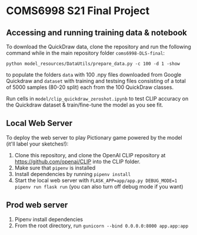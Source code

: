 # COMS6998 S21 Final Project

## Accessing and running training data & notebook

To download the QuickDraw data, clone the repository and run the following command while in the main repository folder `coms6998-DLS-final`:

```
python model_resources/DataUtils/prepare_data.py -c 100 -d 1 -show
```

to populate the folders `data` with 100 .npy files downloaded from Google Quickdraw and `dataset` with training and testsing files consisting of a total of 5000 samples (80-20 split) each from the 100 QuickDraw classes.

Run cells in `model/clip_quickdraw_zeroshot.ipynb` to test CLIP accuracy on the Quickdraw dataset & train/fine-tune the model as you see fit.

## Local Web Server

To deploy the web server to play Pictionary game powered by the model (it'll label your sketches!):

1. Clone this repository, and clone the OpenAI CLIP repository at https://github.com/openai/CLIP into the CLIP folder.
2. Make sure that `pipenv` is installed
3. Install dependencies by running `pipenv install`
4. Start the local web server with `FLASK_APP=app/app.py DEBUG_MODE=1 pipenv run flask run` (you can also turn off debug mode if you want)

## Prod web server

1. Pipenv install dependencies
2. From the root directory, run `gunicorn --bind 0.0.0.0:8000 app.app:app`
